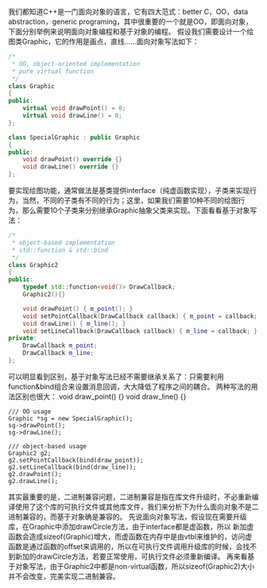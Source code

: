 我们都知道C++是一门面向对象的语言，它有四大范式：better C，OO，data abstraction，generic programing，其中很重要的一个就是OO，即面向对象，下面分别举例来说明面向对象编程和基于对象的编程。
假设我们需要设计一个绘图类Graphic，它的作用是画点，直线……面向对象写法如下：
``` C++
/*
 * OO, object-oriented implementation
 * pure virtual function
 */
class Graphic
{
public:
    virtual void drawPoint() = 0;
    virtual void drawLine() = 0;
};

class SpecialGraphic : public Graphic
{
public:
    void drawPoint() override {}
    void drawLine() override {}
};
```

要实现绘图功能，通常做法是基类提供interface（纯虚函数实现），子类来实现行为，当然，不同的子类有不同的行为；这里，如果我们需要10种不同的绘图行为，那么需要10个子类来分别继承Graphic抽象父类来实现。下面看看基于对象写法：
``` C++
/*
 * object-based implementation
 * std::function & std::bind
 */
class Graphic2
{
public:
    typedef std::function<void()> DrawCallback;
    Graphic2(){}

    void drawPoint() { m_point(); }
    void setPointCallback(DrawCallback callback) { m_point = callback; }
    void drawLine() { m_line(); }
    void setLineCallback(DrawCallback callback) { m_line = callback; }
private:
    DrawCallback m_point;
    DrawCallback m_line;
};
```
可以明显看到区别，基于对象写法已经不需要继承关系了：只需要利用function&bind组合来设置消息回调，大大降低了程序之间的耦合。
两种写法的用法区别也很大：
void draw_point() {}
void draw_line() {}


    /// OO usage
    Graphic *sg = new SpecialGraphic();
    sg->drawPoint();
    sg->drawLine();

    /// object-based usage
    Graphic2 g2;
    g2.setPointCallback(bind(draw_point));
    g2.setLineCallback(bind(draw_line));
    g2.drawPoint();
    g2.drawLine();
其实最重要的是，二进制兼容问题，二进制兼容是指在库文件升级时，不必重新编译使用了这个库的可执行文件或其他库文件，我们来分析下为什么面向对象不是二进制兼容的，而基于对象确是兼容的。
先说面向对象写法，假设现在需要升级库，在Graphic中添加drawCircle方法，由于interface都是虚函数，所以 新加虚函数会造成sizeof(Graphic)增大，而虚函数在内存中是由vtbl来维护的，访问虚函数是通过函数的offset来调用的，所以在可执行文件调用升级库的时候，会找不到新加的drawCircle方法，若要正常使用，可执行文件必须重新编译。
再来看基于对象写法，由于Graphic2中都是non-virtual函数，所以sizeof(Graphic2)大小并不会改变，完美实现二进制兼容。

